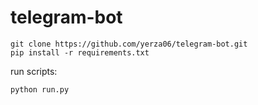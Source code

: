 # telegram-bot


```
git clone https://github.com/yerza06/telegram-bot.git
pip install -r requirements.txt
```


run scripts:
```
python run.py
```